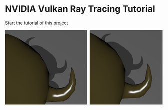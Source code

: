 ﻿# NVIDIA Vulkan Ray Tracing Tutorial

[Start the tutorial of this project](https://nvpro-samples.github.io/vk_raytracing_tutorial/vkrt_tuto_antialiasing.md.htm)

![](../docs/Images/antialiasing.png)